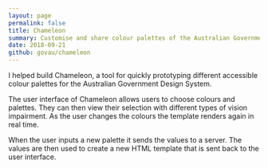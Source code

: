 ```yaml
---
layout: page
permalink: false
title: Chameleon
summary: Customise and share colour palettes of the Australian Government Design System.
date: 2018-09-21
github: govau/chameleon
---
```

I helped build Chameleon, a tool for quickly prototyping different accessible colour palettes for the Australian Government Design System.

The user interface of Chameleon allows users to choose colours and palettes. They can then view their selection with different types of vision impairment. As the user changes the colours the template renders again in real time.

When the user inputs a new palette it sends the values to a server. The values are then used to create a new HTML template that is sent back to the user interface.
